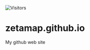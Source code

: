 ![Visitors](https://api.visitorbadge.io/api/visitors?path=https%3A%2F%2Fzetamap.github.io%2Fmindustry_hosting%2F&label=visitors%20(mindustry_hosting)&labelColor=%23697689&countColor=%23dce775&style=flat)

# zetamap.github.io
My github web site
